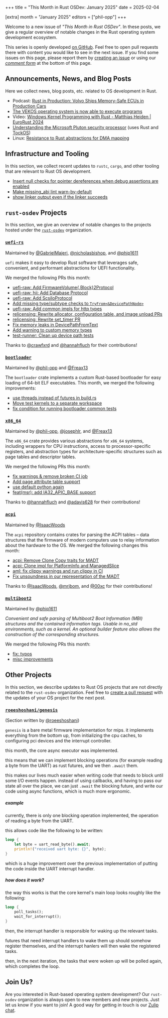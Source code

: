 +++
title = "This Month in Rust OSDev: January 2025"
date = 2025-02-04

[extra]
month = "January 2025"
editors = ["phil-opp"]
+++

Welcome to a new issue of _"This Month in Rust OSDev"_. In these posts, we give a regular overview of notable changes in the Rust operating system development ecosystem.

<!-- more -->

This series is openly developed [on GitHub](https://github.com/rust-osdev/homepage/). Feel free to open pull requests there with content you would like to see in the next issue. If you find some issues on this page, please report them by [creating an issue](https://github.com/rust-osdev/homepage/issues/new) or using our <a href="#comment-form">_comment form_</a> at the bottom of this page.

<!--
    This is a draft for the upcoming "This Month in Rust OSDev (January 2025)" post.
    Feel free to create pull requests against the `next` branch to add your
    content here.
    Please take a look at the past posts on https://rust-osdev.com/ to see the
    general structure of these posts.
-->

## Announcements, News, and Blog Posts

Here we collect news, blog posts, etc. related to OS development in Rust.

<!--
Please follow this template:

- [Title](https://example.com)
  - (optional) Some additional context
-->

- Podcast: [Rust in Production: Volvo Ships Memory-Safe ECUs in Production Cars](https://www.reddit.com/r/rust/comments/1i88zmb/rust_in_production_volvo_ships_memorysafe_ecus_in/)
- [The VEKOS operating system is now able to execute programs](https://www.reddit.com/r/rust/comments/1ieetqt/the_vekos_operating_system_is_now_able_to_execute/)
- Video: [Windows Kernel Programming with Rust - Matthias Heiden | EuroRust 2024](https://www.youtube.com/watch?v=NfBXDEgm6VY)
- [Understanding the Microsoft Pluton security processor](https://techcommunity.microsoft.com/blog/windows-itpro-blog/understanding-the-microsoft-pluton-security-processor/4370413) (uses Rust and [TockOS](https://tockos.org/))
- Linux: [Resistance to Rust abstractions for DMA mapping](https://lwn.net/SubscriberLink/1006805/f75d238e25728afe/)

## Infrastructure and Tooling

In this section, we collect recent updates to `rustc`, `cargo`, and other tooling that are relevant to Rust OS development.

- [Insert null checks for pointer dereferences when debug assertions are enabled](https://github.com/rust-lang/rust/pull/134424)
- [Make missing_abi lint warn-by-default](https://github.com/rust-lang/rust/pull/132397)
- [show linker output even if the linker succeeds](https://github.com/rust-lang/rust/pull/119286)

<!--
    Please use the following template:

- [Title](https://example.com)
  - (optional) Some additional context
-->


## `rust-osdev` Projects

In this section, we give an overview of notable changes to the projects hosted under the [`rust-osdev`](https://github.com/rust-osdev/about) organization.

<!--
    Please use the following template:

    ### [`repo_name`](https://github.com/rust-osdev/repo_name)
    <span class="maintainers">Maintained by [@maintainer_1](https://github.com/maintainer_1)</span>

    The `repo_name` crate ...<<short introduction>>...

    We merged the following changes this month:
    <<changelog, either in list or text form>>
-->

### [`uefi-rs`](https://github.com/rust-osdev/uefi-rs)
<span class="maintainers">Maintained by [@GabrielMajeri](https://github.com/GabrielMajeri), [@nicholasbishop](https://github.com/nicholasbishop), and [@phip1611](https://github.com/phip1611)</span>

`uefi` makes it easy to develop Rust software that leverages safe, convenient,
and performant abstractions for UEFI functionality.

We merged the following PRs this month:

- [uefi-raw: Add FirmwareVolume{,Block}2Protocol](https://github.com/rust-osdev/uefi-rs/pull/1503)
- [uefi-raw: hii: Add Database Protocol](https://github.com/rust-osdev/uefi-rs/pull/1510)
- [uefi-raw: Add ScsiIoProtocol](https://github.com/rust-osdev/uefi-rs/pull/1517)
- [Add missing type/subtype checks to `TryFrom<&DevicePathNode>`](https://github.com/rust-osdev/uefi-rs/pull/1516)
- [uefi-raw: Add common impls for http types](https://github.com/rust-osdev/uefi-rs/pull/1518)
- [relicensing: Rewrite allocator, configuration table, and image unload PRs](https://github.com/rust-osdev/uefi-rs/pull/1523)
- [relicensing: Rewrite set_timer PR](https://github.com/rust-osdev/uefi-rs/pull/1524)
- [Fix memory leaks in DevicePathFromText](https://github.com/rust-osdev/uefi-rs/pull/1525)
- [Add warning to custom memory types](https://github.com/rust-osdev/uefi-rs/pull/1526)
- [test-runner: Clean up device path tests](https://github.com/rust-osdev/uefi-rs/pull/1527)

<!-- - [chore(deps): update crate-ci/typos action to v1.29.4](https://github.com/rust-osdev/uefi-rs/pull/1512) -->
<!-- - [chore(deps): lock file maintenance](https://github.com/rust-osdev/uefi-rs/pull/1515) -->
<!-- - [fix(deps): update rust crate itertools to 0.14.0](https://github.com/rust-osdev/uefi-rs/pull/1513) -->
<!-- - [chore(deps): lock file maintenance](https://github.com/rust-osdev/uefi-rs/pull/1522) -->
<!-- - [chore(deps): lock file maintenance](https://github.com/rust-osdev/uefi-rs/pull/1530) -->

Thanks to [@crawfxrd](https://github.com/crawfxrd) and [@hannahfluch](https://github.com/hannahfluch) for their contributions!


### [`bootloader`](https://github.com/rust-osdev/bootloader)
<span class="maintainers">Maintained by [@phil-opp](https://github.com/phil-opp) and [@Freax13](https://github.com/orgs/rust-osdev/people/Freax13)</span>

The `bootloader` crate implements a custom Rust-based bootloader for easy loading of 64-bit ELF executables. This month, we merged the following improvements:

- [use threads instead of futures in build.rs](https://github.com/rust-osdev/bootloader/pull/484)
- [Move test kernels to a separate workspace](https://github.com/rust-osdev/bootloader/pull/486)
- [fix condition for running bootloader common tests](https://github.com/rust-osdev/bootloader/pull/487)

### [`x86_64`](https://github.com/rust-osdev/x86_64)
<span class="maintainers">Maintained by [@phil-opp](https://github.com/phil-opp), [@josephlr](https://github.com/orgs/rust-osdev/people/josephlr), and [@Freax13](https://github.com/orgs/rust-osdev/people/Freax13)</span>

The `x86_64` crate provides various abstractions for `x86_64` systems, including wrappers for CPU instructions, access to processor-specific registers, and abstraction types for architecture-specific structures such as page tables and descriptor tables.

We merged the following PRs this month:

- [fix warnings & remove broken CI job](https://github.com/rust-osdev/x86_64/pull/530)
- [Add page attribute table support](https://github.com/rust-osdev/x86_64/pull/529)
- [use default python again](https://github.com/rust-osdev/x86_64/pull/533)
- [feat(msr): add IA32_APIC_BASE support](https://github.com/rust-osdev/x86_64/pull/532)

Thanks to [@hannahfluch](https://github.com/hannahfluch) and [@adavis628](https://github.com/adavis628) for their contributions!


### [`acpi`](https://github.com/rust-osdev/acpi)
<span class="maintainers">Maintained by [@IsaacWoods](https://github.com/IsaacWoods)</span>

The `acpi` repository contains crates for parsing the ACPI tables – data structures that the firmware of modern computers use to relay information about the hardware to the OS. We merged the following changes this month:

- [acpi: Remove Clone Copy traits for MADT](https://github.com/rust-osdev/acpi/pull/238)
- [acpi: Clone impl for PlatformInfo and ManagedSlice](https://github.com/rust-osdev/acpi/pull/239)
- [aml: fix clippy warnings and run clippy in CI](https://github.com/rust-osdev/acpi/pull/237)
- [Fix unsoundness in our representation of the MADT](https://github.com/rust-osdev/acpi/pull/223)

Thanks to [@IsaacWoods](https://github.com/IsaacWoods), [@mrjbom](https://github.com/mrjbom), and [@00xc](https://github.com/00xc) for their contributions!


### [`multiboot2`](https://github.com/rust-osdev/multiboot2)
<span class="maintainers">Maintained by [@phip1611](https://github.com/phip1611)</span>

_Convenient and safe parsing of Multiboot2 Boot Information (MBI) structures and
the contained information tags. Usable in no_std environments, such as a kernel.
An optional builder feature also allows the construction of the corresponding
structures._

We merged the following PRs this month:

- [fix: typos](https://github.com/rust-osdev/multiboot2/pull/253)
- [misc improvements](https://github.com/rust-osdev/multiboot2/pull/254)

<!-- - [build(deps): bump crate-ci/typos from 1.28.1 to 1.29.0](https://github.com/rust-osdev/multiboot2/pull/252)
- [build(deps): bump bitflags from 2.6.0 to 2.7.0](https://github.com/rust-osdev/multiboot2/pull/255)
- [build(deps): bump bitflags from 2.7.0 to 2.8.0](https://github.com/rust-osdev/multiboot2/pull/256)
- [build(deps): bump crate-ci/typos from 1.29.0 to 1.29.4](https://github.com/rust-osdev/multiboot2/pull/257) -->

## Other Projects

In this section, we describe updates to Rust OS projects that are not directly related to the `rust-osdev` organization. Feel free to [create a pull request](https://github.com/rust-osdev/homepage/pulls) with the updates of your OS project for the next post.

<!--
    Please use the following template:

    ### [`owner_name/repo_name`](https://github.com/rust-osdev/owner_name/repo_name)
    <span class="maintainers">(Section written by [@your_github_name](https://github.com/your_github_name))</span>

    ...<<your project updates>>...
-->

### [`roeeshoshani/genesis`](https://github.com/roeeshoshani/genesis)
<span class="maintainers">(Section written by [@roeeshoshani](https://github.com/roeeshoshani))</span>

`genesis` is a bare metal firmware implementation for mips. it implements everything from the bottom up, from
initializing the cpu caches, to configuring pci devices and the interrupt controller.

this month, the core async executor was implemented.

this means that we can implement blocking operations (for example reading a byte from the UART) as rust futures, and we then
`.await` them.

this makes our lives much easier when writing code that needs to block until some I/O events happen. instead of using callbacks,
and having to pass our state all over the place, we can just `.await` the blocking future, and write our code using async functions,
which is much more ergonomic.

##### example

currently, there is only one blocking operation implemented, the operation of reading a byte from the UART.

this allows code like the following to be written:
```rust
loop {
    let byte = uart_read_byte().await;
    println!("received uart byte: {}", byte);
}
```

which is a huge improvement over the previous implementation of putting the code inside the UART interrupt handler.

##### how does it work?

the way this works is that the core kernel's main loop looks roughly like the following:
```rust
loop {
    poll_tasks();
    wait_for_interrupt();
}
```

then, the interrupt handler is responsible for waking up the relevant tasks.

futures that need interrupt handlers to wake them up should somehow register themselves, and the interrupt hanlers will then
wake the registered tasks.

then, in the next iteration, the tasks that were woken up will be polled again, which completes the loop.


## Join Us?

Are you interested in Rust-based operating system development? Our `rust-osdev` organization is always open to new members and new projects. Just let us know if you want to join! A good way for getting in touch is our [Zulip chat](https://rust-osdev.zulipchat.com).
